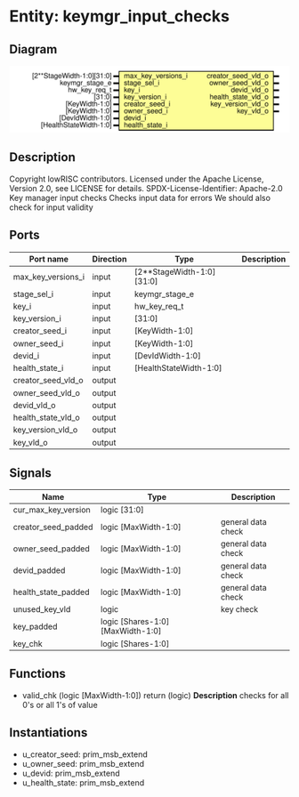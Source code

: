 # Entity: keymgr_input_checks

## Diagram

![Diagram](keymgr_input_checks.svg "Diagram")
## Description

Copyright lowRISC contributors.
 Licensed under the Apache License, Version 2.0, see LICENSE for details.
 SPDX-License-Identifier: Apache-2.0
 Key manager input checks
 Checks input data for errors
 We should also check for input validity
 
## Ports

| Port name          | Direction | Type                      | Description |
| ------------------ | --------- | ------------------------- | ----------- |
| max_key_versions_i | input     | [2**StageWidth-1:0][31:0] |             |
| stage_sel_i        | input     | keymgr_stage_e            |             |
| key_i              | input     | hw_key_req_t              |             |
| key_version_i      | input     | [31:0]                    |             |
| creator_seed_i     | input     | [KeyWidth-1:0]            |             |
| owner_seed_i       | input     | [KeyWidth-1:0]            |             |
| devid_i            | input     | [DevIdWidth-1:0]          |             |
| health_state_i     | input     | [HealthStateWidth-1:0]    |             |
| creator_seed_vld_o | output    |                           |             |
| owner_seed_vld_o   | output    |                           |             |
| devid_vld_o        | output    |                           |             |
| health_state_vld_o | output    |                           |             |
| key_version_vld_o  | output    |                           |             |
| key_vld_o          | output    |                           |             |
## Signals

| Name                | Type                             | Description         |
| ------------------- | -------------------------------- | ------------------- |
| cur_max_key_version | logic [31:0]                     |                     |
| creator_seed_padded | logic [MaxWidth-1:0]             | general data check  |
| owner_seed_padded   | logic [MaxWidth-1:0]             | general data check  |
| devid_padded        | logic [MaxWidth-1:0]             | general data check  |
| health_state_padded | logic [MaxWidth-1:0]             | general data check  |
| unused_key_vld      | logic                            | key check           |
| key_padded          | logic [Shares-1:0][MaxWidth-1:0] |                     |
| key_chk             | logic [Shares-1:0]               |                     |
## Functions
- valid_chk <font id="function_arguments">(logic [MaxWidth-1:0])</font> <font id="function_return">return (logic)</font>
**Description**
checks for all 0's or all 1's of value

## Instantiations

- u_creator_seed: prim_msb_extend
- u_owner_seed: prim_msb_extend
- u_devid: prim_msb_extend
- u_health_state: prim_msb_extend
